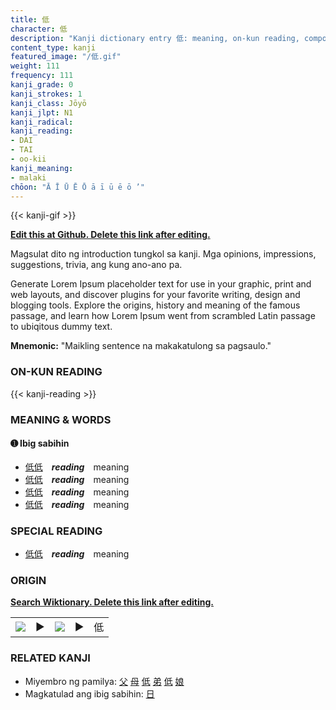 ```yaml
---
title: 低
character: 低
description: "Kanji dictionary entry 低: meaning, on-kun reading, compounds, origin, related kanji"
content_type: kanji
featured_image: "/低.gif"
weight: 111
frequency: 111
kanji_grade: 0
kanji_strokes: 1
kanji_class: Jōyō
kanji_jlpt: N1
kanji_radical: 
kanji_reading: 
- DAI
- TAI
- oo-kii
kanji_meaning:
- malaki
chōon: "Ā Ī Ū Ē Ō ā ī ū ē ō ’"
---
```

[//]: # (Don't edit the line below. Kanji animated GIF code is automatically generated.)
{{< kanji-gif >}}

[//]: # (Edit below this line.)

**[Edit this at Github. Delete this link after editing.](https://github.com/tim0g/tim/tree/main/content/kanji/低/index.md)**

Magsulat dito ng introduction tungkol sa kanji. Mga opinions, impressions, suggestions, trivia, ang kung ano-ano pa.

Generate Lorem Ipsum placeholder text for use in your graphic, print and web layouts, and discover plugins for your favorite writing, design and blogging tools. Explore the origins, history and meaning of the famous passage, and learn how Lorem Ipsum went from scrambled Latin passage to ubiqitous dummy text.
 
**Mnemonic:** "Maikling sentence na makakatulong sa pagsaulo."

### ON-KUN READING

[//]: # (Don't edit the line below. ON-KUN READING code is automatically generated.)
{{< kanji-reading >}}

### MEANING & WORDS

#### ➊ **Ibig sabihin**
  - [低](../低)[低](../低)　***reading***　meaning
  - [低](../低)[低](../低)　***reading***　meaning
  - [低](../低)[低](../低)　***reading***　meaning
  - [低](../低)[低](../低)　***reading***　meaning

### SPECIAL READING
  - [低](../低)[低](../低)　***reading***　meaning

### ORIGIN

**[Search Wiktionary. Delete this link after editing.](https://wiktionary.org/wiki/低)**
<table class="kanji-table"><tr><td>
<img src="60px-低-bronze.svg.png">
</td><td>▶</td><td>
<img src="60px-低-oracle.svg.png">
</td><td>▶</td>
<td class="kanji-origin">低</td>
</tr></table>

### RELATED KANJI
- Miyembro ng pamilya: [父](../父) [母](../母) [低](../低) [弟](../弟) [低](../低) [娘](../娘)
- Magkatulad ang ibig sabihin: [日](../日)
